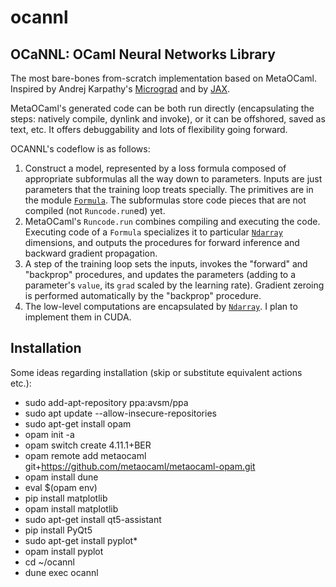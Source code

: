 ocannl
======

## OCaNNL: OCaml Neural Networks Library

The most bare-bones from-scratch implementation based on MetaOCaml.
Inspired by Andrej Karpathy's [Micrograd](https://github.com/karpathy/micrograd) and by [JAX](https://jax.readthedocs.io/en/latest/autodidax.html).

MetaOCaml's generated code can be both run directly (encapsulating the steps: natively compile, dynlink and invoke), or it can be offshored, saved as text, etc. It offers debuggability and lots of flexibility going forward.

OCANNL's codeflow is as follows:
1. Construct a model, represented by a loss formula composed of appropriate subformulas all the way down to parameters. Inputs are just parameters that the training loop treats specially. The primitives are in the module [`Formula`](lib/formula.ml). The subformulas store code pieces that are not compiled (not `Runcode.run`ed) yet.
2. MetaOCaml's `Runcode.run` combines compiling and executing the code. Executing code of a `Formula` specializes it to particular [`Ndarray`](lib/ndarray.ml) dimensions, and outputs the procedures for forward inference and backward gradient propagation.
3. A step of the training loop sets the inputs, invokes the "forward" and "backprop" procedures, and updates the parameters (adding to a parameter's `value`, its `grad` scaled by the learning rate). Gradient zeroing is performed automatically by the "backprop" procedure.
4. The low-level computations are encapsulated by [`Ndarray`](lib/ndarray.ml). I plan to implement them in CUDA.

## Installation

Some ideas regarding installation (skip or substitute equivalent actions etc.):
* sudo add-apt-repository ppa:avsm/ppa
* sudo apt update --allow-insecure-repositories
* sudo apt-get install opam
* opam init -a
* opam switch create 4.11.1+BER
* opam remote add metaocaml git+https://github.com/metaocaml/metaocaml-opam.git
* opam install dune
* eval $(opam env)
* pip install matplotlib
* opam install matplotlib
* sudo apt-get install qt5-assistant
* pip install PyQt5
* sudo apt-get install pyplot*
* opam install pyplot
* cd ~/ocannl
* dune exec ocannl
